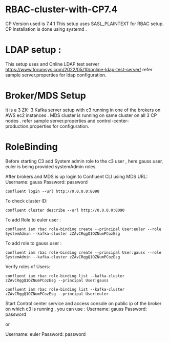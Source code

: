 # RBAC-cluster-with-CP7.4
CP Version used is 7.4.1
This setup uses SASL_PLAINTEXT for RBAC setup.
CP Installation is done using systemd .

# LDAP setup :
This setup uses and Online LDAP test server https://www.forumsys.com/2022/05/10/online-ldap-test-server/
refer sample server.properties for ldap configuration.

# Broker/MDS Setup 
It is a 3 ZK- 3 Kafka server setup with c3 running in one of the brokers on AWS ec2 instances .
MDS cluster is running on same cluster on all 3 CP nodes . 
refer sample server.properties and control-center-production.properties for configuration.

# RoleBinding
Before starting C3 add System admin role to the c3 user , here gauss user, euler is being provided systemAdmin roles.

After brokers and MDS is up login to Confluent CLI using MDS URL:
Username: gauss
Password: password

~~~
confluent login --url http://0.0.0.0:8090
~~~

To check cluster ID:
~~~
confluent cluster describe --url http://0.0.0.0:8090
~~~


To add Role to euler user :
~~~
confluent iam rbac role-binding create --principal User:euler --role SystemAdmin --kafka-cluster zZAvCRqgQ1OZNumPCozEsg
~~~

To add role to gauss user :
~~~
confluent iam rbac role-binding create --principal User:gauss --role SystemAdmin --kafka-cluster zZAvCRqgQ1OZNumPCozEsg
~~~

Verify roles of Users:

~~~
confluent iam rbac role-binding list --kafka-cluster zZAvCRqgQ1OZNumPCozEsg --principal User:gauss
~~~

~~~
confluent iam rbac role-binding list --kafka-cluster zZAvCRqgQ1OZNumPCozEsg --principal User:euler
~~~


Start Control center service and access console on public ip of the broker on which c3 is running , you can use :
Username: gauss
Password: password

or

Username: euler
Password: password

